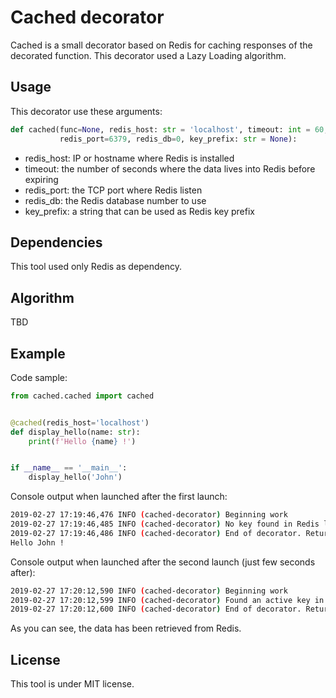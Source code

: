 # Cached decorator

Cached is a small decorator based on Redis for caching responses of the 
decorated function. This decorator used a Lazy Loading algorithm.

## Usage 

This decorator use these arguments:

````python
def cached(func=None, redis_host: str = 'localhost', timeout: int = 60,
           redis_port=6379, redis_db=0, key_prefix: str = None):
````

- redis_host: IP or hostname where Redis is installed
- timeout: the number of seconds where the data lives into Redis before expiring
- redis_port: the TCP port where Redis listen
- redis_db: the Redis database number to use
- key_prefix: a string that can be used as Redis key prefix

## Dependencies

This tool used only Redis as dependency.

## Algorithm

TBD

## Example

Code sample:

```python
from cached.cached import cached


@cached(redis_host='localhost')
def display_hello(name: str):
    print(f'Hello {name} !')


if __name__ == '__main__':
    display_hello('John')
```

Console output when launched after the first launch:

````sh
2019-02-27 17:19:46,476 INFO (cached-decorator) Beginning work
2019-02-27 17:19:46,485 INFO (cached-decorator) No key found in Redis load data from function
2019-02-27 17:19:46,486 INFO (cached-decorator) End of decorator. Returns data
Hello John !
````

Console output when launched after the second launch (just few seconds after):

````sh
2019-02-27 17:20:12,590 INFO (cached-decorator) Beginning work
2019-02-27 17:20:12,599 INFO (cached-decorator) Found an active key in Redis (_cache___main__.display_hello.21b48b22581ff3caca703be2cfbf05e0)
2019-02-27 17:20:12,600 INFO (cached-decorator) End of decorator. Returns data
````

As you can see, the data has been retrieved from Redis.

## License

This tool is under MIT license.